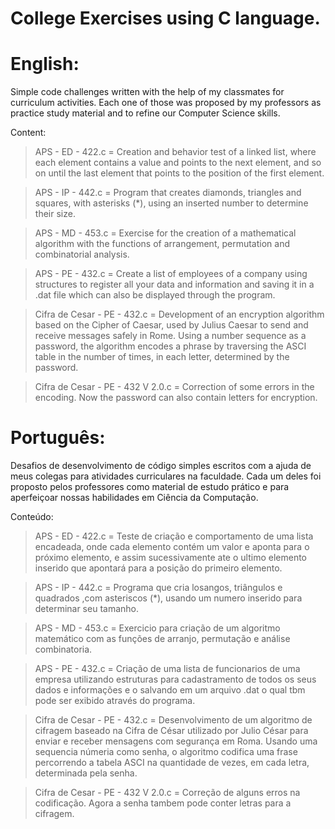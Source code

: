 # College Exercises using C language.
# English:
Simple code challenges written with the help of my classmates for curriculum activities. Each one of those was proposed by my professors as practice study material and to refine our Computer Science skills.

Content:
> APS - ED - 422.c = Creation and behavior test of a linked list, where each element contains a value and points to the next element, and so on until the last element that points to the position of the first element.

> APS - IP - 442.c = Program that creates diamonds, triangles and squares, with asterisks (*), using an inserted number to determine their size.

> APS - MD - 453.c = Exercise for the creation of a mathematical algorithm with the functions of arrangement, permutation and combinatorial analysis.

> APS - PE - 432.c = Create a list of employees of a company using structures to register all your data and information and saving it in a .dat file which can also be displayed through the program.

> Cifra de Cesar - PE - 432.c = Development of an encryption algorithm based on the Cipher of Caesar, used by Julius Caesar to send and receive messages safely in Rome. Using a number sequence as a password, the algorithm encodes a phrase by traversing the ASCI table in the number of times, in each letter, determined by the password.

> Cifra de Cesar - PE - 432 V 2.0.c = Correction of some errors in the encoding. Now the password can also contain letters for encryption.


# Português:
Desafios de desenvolvimento de código simples escritos com a ajuda de meus colegas para atividades curriculares na faculdade. Cada um deles foi proposto pelos professores como material de estudo prático e para aperfeiçoar nossas habilidades em Ciência da Computação.

Conteúdo:
> APS - ED - 422.c = Teste de criação e comportamento de uma lista encadeada, onde cada elemento contém um valor e aponta para o próximo elemento, e assim sucessivamente ate o ultimo elemento inserido que apontará para a posição do primeiro elemento.

> APS - IP - 442.c = Programa que cria losangos, triângulos e quadrados ,com asteriscos (*),  usando um numero inserido para determinar seu tamanho.

> APS - MD - 453.c = Exercicio para criação de um algoritmo matemático com as funções de arranjo, permutação e análise combinatoria.

> APS - PE - 432.c = Criação de uma lista de funcionarios de uma empresa utilizando estruturas para cadastramento de todos os seus dados e informações e o salvando em um arquivo .dat o qual tbm pode ser exibido através do programa.

> Cifra de Cesar - PE - 432.c = Desenvolvimento de um algoritmo de cifragem baseado na Cifra de César utilizado por Julio César para enviar e receber mensagens com segurança em Roma. Usando uma sequencia númeria como senha, o algoritmo codifica uma frase percorrendo a tabela ASCI na quantidade de vezes, em cada letra, determinada pela senha.

> Cifra de Cesar - PE - 432 V 2.0.c = Correção de alguns erros na codificação. Agora a senha tambem pode conter letras para a cifragem.
